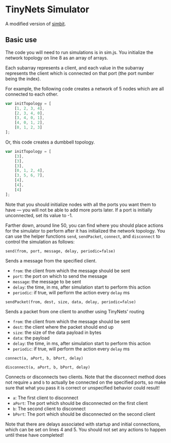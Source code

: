 # TinyNets Simulator

A modified version of [simbit](https://github.com/ebfull/simbit).

## Basic use

The code you will need to run simulations is in sim.js. You initialize the network topology on line 8 as an array of arrays. 

Each subarray represents a client, and each value in the subarray represents the client which is connected on that port (the port number being the index). 

For example, the following code creates a network of 5 nodes which are all connected to each other. 
```javascript
var initTopology = [
	[1, 2, 3, 4],
	[2, 3, 4, 0],
	[3, 4, 0, 1],
	[4, 0, 1, 2],
	[0, 1, 2, 3]
];
```

Or, this code creates a dumbbell topology.
```javascript
var initTopology = [
	[3],
	[3],
	[3],
	[0, 1, 2, 4],
	[3, 5, 6, 7],
	[4],
	[4],
	[4]
];
```

Note that you should initialize nodes with all the ports you want them to have — you will not be able to add more ports later. If a port is initially unconnected, set its value to -1. 

Farther down, around line 50, you can find where you should place actions for the simulator to perform after it has initialized the network topology. You can use the helper functions ```send```, ```sendPacket```, ```connect```, and ```disconnect``` to control the simulation as follows:

```send(from, port, message, delay, periodic=false)```

Sends a message from the specified client.
* ```from```: the client from which the message should be sent
* ```port```: the port on which to send the message
* ```message```: the message to be sent
* ```delay```: the time, in ms, after simulation start to perform this action
* ```periodic```: if true, will perform the action every ```delay``` ms

```sendPacket(from, dest, size, data, delay, periodic=false)```

Sends a packet from one client to another using TinyNets' routing
* ```from```: the client from which the message should be sent
* ```dest```: the client where the packet should end up
* ```size```: the size of the data payload in bytes
* ```data```: the payload
* ```delay```: the time, in ms, after simulation start to perform this action
* ```periodic```: if true, will perform the action every ```delay``` ms

```connect(a, aPort, b, bPort, delay)```

```disconnect(a, aPort, b, bPort, delay)```

Connects or disconnects two clients. Note that the disconnect method does not require ```a``` and ```b``` to actually be connected on the specified ports, so make sure that what you pass it is correct or unspecified behavior could result!
* ```a```: The first client to disconnect
* ```aPort```: The port which should be disconnected on the first client
* ```b```: The second client to disconnect
* ```bPort```: The port which should be disconnected on the second client

Note that there are delays associated with startup and initial connections, which can be set on lines 4 and 5. You should not set any actions to happen until these have completed!